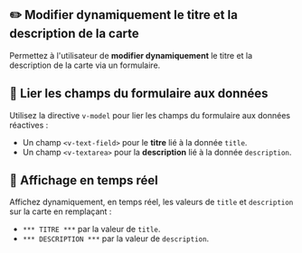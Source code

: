 ## ✏️ Modifier dynamiquement le titre et la description de la carte
Permettez à l'utilisateur de **modifier dynamiquement** le titre et la description de la carte via un formulaire.

## 📝 Lier les champs du formulaire aux données
Utilisez la directive `v-model` pour lier les champs du formulaire aux données réactives :
- Un champ `<v-text-field>` pour le **titre** lié à la donnée `title`.
- Un champ `<v-textarea>` pour la **description** lié à la donnée `description`.

## 🔄 Affichage en temps réel
Affichez dynamiquement, en temps réel, les valeurs de `title` et `description` sur la carte en remplaçant :
- `*** TITRE ***` par la valeur de `title`.
- `*** DESCRIPTION ***` par la valeur de `description`.

